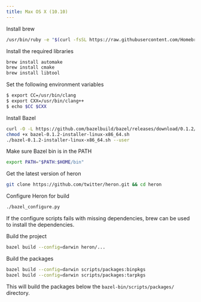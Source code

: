 ```yaml
---
title: Max OS X (10.10)
---
```


Install brew

```bash
/usr/bin/ruby -e "$(curl -fsSL https://raw.githubusercontent.com/Homebrew/install/master/install)"
```

Install the required libraries

```bash
brew install automake
brew install cmake
brew install libtool
```

Set the following environment variables

```bash
$ export CC=/usr/bin/clang
$ export CXX=/usr/bin/clang++
$ echo $CC $CXX
```

Install Bazel

```bash
curl -O -L https://github.com/bazelbuild/bazel/releases/download/0.1.2/bazel-0.1.2-installer-darwin-x86_64.sh
chmod +x bazel-0.1.2-installer-linux-x86_64.sh
./bazel-0.1.2-installer-linux-x86_64.sh --user
```

Make sure Bazel bin is in the PATH

```bash
export PATH="$PATH:$HOME/bin"
```

Get the latest version of heron

```bash
git clone https://github.com/twitter/heron.git && cd heron
```

Configure Heron for build

```bash
./bazel_configure.py
```

If the configure scripts fails with missing dependencies, 
brew can be used to install the dependencies.

Build the project

```bash
bazel build --config=darwin heron/...  
```

Build the packages

```bash
bazel build --config=darwin scripts/packages:binpkgs  
bazel build --config=darwin scripts/packages:tarpkgs  
```

This will build the packages below the `bazel-bin/scripts/packages/` directory. 




